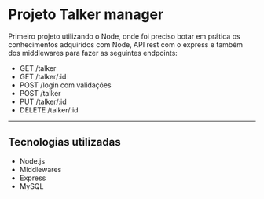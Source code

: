 # Projeto Talker manager
Primeiro projeto utilizando o Node, onde foi preciso botar em prática os conhecimentos adquiridos com Node, API rest com o express e também dos middlewares para fazer as seguintes endpoints:
   - GET /talker
   - GET /talker/:id
   - POST /login com validações
   - POST /talker
   - PUT /talker/:id
   - DELETE /talker/:id

---
## Tecnologias utilizadas
 - Node.js
 - Middlewares
 - Express
 - MySQL
